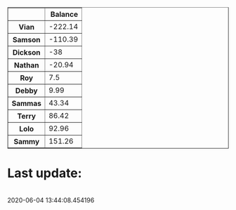 <table border="1" class="dataframe">
  <thead>
    <tr style="text-align: right;">
      <th></th>
      <th>Balance</th>
    </tr>
  </thead>
  <tbody>
    <tr>
      <th>Vian</th>
      <td>-222.14</td>
    </tr>
    <tr>
      <th>Samson</th>
      <td>-110.39</td>
    </tr>
    <tr>
      <th>Dickson</th>
      <td>-38</td>
    </tr>
    <tr>
      <th>Nathan</th>
      <td>-20.94</td>
    </tr>
    <tr>
      <th>Roy</th>
      <td>7.5</td>
    </tr>
    <tr>
      <th>Debby</th>
      <td>9.99</td>
    </tr>
    <tr>
      <th>Sammas</th>
      <td>43.34</td>
    </tr>
    <tr>
      <th>Terry</th>
      <td>86.42</td>
    </tr>
    <tr>
      <th>Lolo</th>
      <td>92.96</td>
    </tr>
    <tr>
      <th>Sammy</th>
      <td>151.26</td>
    </tr>
  </tbody>
</table><H1>Last update:</h1><br>2020-06-04 13:44:08.454196
